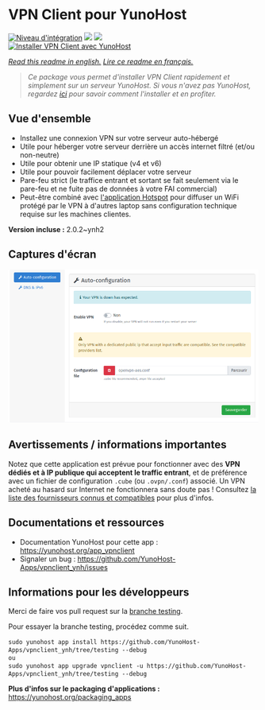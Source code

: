# VPN Client pour YunoHost

[![Niveau d'intégration](https://dash.yunohost.org/integration/vpnclient.svg)](https://dash.yunohost.org/appci/app/vpnclient) ![](https://ci-apps.yunohost.org/ci/badges/vpnclient.status.svg) ![](https://ci-apps.yunohost.org/ci/badges/vpnclient.maintain.svg)  
[![Installer VPN Client avec YunoHost](https://install-app.yunohost.org/install-with-yunohost.svg)](https://install-app.yunohost.org/?app=vpnclient)

*[Read this readme in english.](./README.md)*
*[Lire ce readme en français.](./README_fr.md)*

> *Ce package vous permet d'installer VPN Client rapidement et simplement sur un serveur YunoHost.
Si vous n'avez pas YunoHost, regardez [ici](https://yunohost.org/#/install) pour savoir comment l'installer et en profiter.*

## Vue d'ensemble

* Installez une connexion VPN sur votre serveur auto-hébergé
* Utile pour héberger votre serveur derrière un accès internet filtré (et/ou non-neutre)
* Utile pour obtenir une IP statique (v4 et v6)
* Utile pour pouvoir facilement déplacer votre serveur
* Pare-feu strict (le traffice entrant et sortant se fait seulement via le pare-feu et ne fuite pas de données à votre FAI commercial)
* Peut-être combiné avec [l'application Hotspot](https://github.com/YunoHost-Apps/hotspot_ynh) pour diffuser un WiFi protégé par le VPN à d'autres laptop sans configuration technique requise sur les machines clientes.



**Version incluse :** 2.0.2~ynh2



## Captures d'écran

![](./doc/screenshots/vpnclient.png)

## Avertissements / informations importantes

Notez que cette application est prévue pour fonctionner avec des **VPN dédiés et à IP publique qui acceptent le traffic entrant**, et de préférence avec un fichier de configuration `.cube` (ou `.ovpn/.conf`) associé. Un VPN acheté au hasard sur Internet ne fonctionnera sans doute pas ! Consultez [la liste des fournisseurs connus et compatibles](https://yunohost.org/providers/vpn) pour plus d'infos.

## Documentations et ressources

* Documentation YunoHost pour cette app : https://yunohost.org/app_vpnclient
* Signaler un bug : https://github.com/YunoHost-Apps/vpnclient_ynh/issues

## Informations pour les développeurs

Merci de faire vos pull request sur la [branche testing](https://github.com/YunoHost-Apps/vpnclient_ynh/tree/testing).

Pour essayer la branche testing, procédez comme suit.
```
sudo yunohost app install https://github.com/YunoHost-Apps/vpnclient_ynh/tree/testing --debug
ou
sudo yunohost app upgrade vpnclient -u https://github.com/YunoHost-Apps/vpnclient_ynh/tree/testing --debug
```

**Plus d'infos sur le packaging d'applications :** https://yunohost.org/packaging_apps